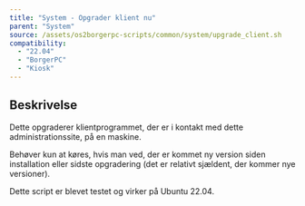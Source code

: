 ```yaml
---
title: "System - Opgrader klient nu"
parent: "System"
source: /assets/os2borgerpc-scripts/common/system/upgrade_client.sh
compatibility: 
  - "22.04"
  - "BorgerPC"
  - "Kiosk"
---
```


## Beskrivelse
Dette opgraderer klientprogrammet, der er i kontakt med dette administrationssite, på en maskine.

Behøver kun at køres, hvis man ved, der er kommet ny version siden installation eller sidste opgradering (det er relativt sjældent, der kommer nye versioner).

Dette script er blevet testet og virker på Ubuntu 22.04.